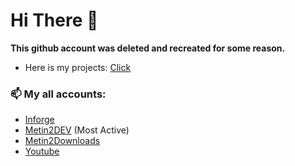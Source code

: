 # Hi There 👋

**This github account was deleted and recreated for some reason.**

- Here is my projects: [Click](https://metin2.dev/profile/14335-mali/content/?type=forums_topic&sortby=start_date&sortdirection=desc)


### 📫 My all accounts: 
- [Inforge](https://www.inforge.net/forum/members/blackdragonx61.287889/)
- [Metin2DEV](https://metin2.dev/profile/14335-mali/) (Most Active)
- [Metin2Downloads](https://www.metin2downloads.to/cms/user/25213-blackdragonx61/)
- [Youtube](https://www.youtube.com/blackdragonx61/)
